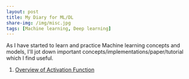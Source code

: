 ```yaml
---
layout: post
title: My Diary for ML/DL
share-img: /img/misc.jpg
tags: [Machine learning, Deep learning]
---
```

As I have started to learn and practice Machine learning concepts and models, I'll jot down important concepts/implementations/paper/tutorial which I find useful.

1. [Overview of Activation Function](https://medium.com/@srnghn/deep-learning-overview-of-neurons-and-activation-functions-1d98286cf1e4)
